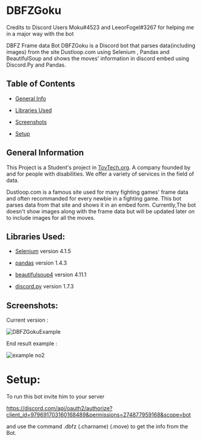 # DBFZGoku

Credits to Discord Users Moku#4523 and LeeorFogel#3267 for helping me in a major way with the bot



DBFZ Frame data Bot
DBFZGoku is a Discord bot that parses data(including images) from the site Dustloop.com using Selenium , Pandas and BeautifulSoup and shows the moves' information in discord embed using Discord.Py and Pandas.
## Table of Contents
* [General Info](#General-Information)


* [Libraries Used](#libraries-used)


* [Screenshots](#Screenshots)


* [Setup](#setup)



## General Information

This Project is a Student's project in [TovTech.org](https://tovtech.org). A company founded by and for people with disabilities. We offer a variety of services in the field of data.

Dustloop.com is a famous site used for many fighting games' frame data and often recommanded for every newbie in a fighting game.
This bot parses data from that site and shows it in an embed form.
Currently,The bot doesn't show images along with the frame data but will be updated later on to include images for all the moves.

## Libraries Used:


- [Selenium](https://www.selenium.dev/downloads/) version 4.1.5


- [pandas](https://pandas.pydata.org/) version 1.4.3


- [beautifulsoup4](https://pypi.org/project/beautifulsoup4/) version 4.11.1


- [discord.py](https://discordpy.readthedocs.io/en/stable/#) version 1.7.3



## Screenshots:


Current version : 

![DBFZGokuExample](https://user-images.githubusercontent.com/110817521/183385057-b1dc4a60-11fc-478e-9d3c-c9600fa0c1cd.PNG)


End result example :


![example no2](https://user-images.githubusercontent.com/110817521/183385086-7711e49f-d749-4d15-9feb-f76844a636de.PNG)


# Setup:
To run this bot invite him to your server 

https://discord.com/api/oauth2/authorize?client_id=979691703160168489&permissions=274877959168&scope=bot


and use the command .dbfz (.charname) (.move) to get the info from the Bot.

